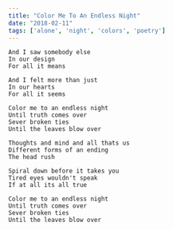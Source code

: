 ```yaml
---
title: "Color Me To An Endless Night"
date: "2018-02-11"
tags: ['alone', 'night', 'colors', 'poetry']
---
```

    And I saw somebody else
    In our design
    For all it means

    And I felt more than just
    In our hearts
    For all it seems

    Color me to an endless night
    Until truth comes over
    Sever broken ties
    Until the leaves blow over

    Thoughts and mind and all thats us
    Different forms of an ending
    The head rush

    Spiral down before it takes you
    Tired eyes wouldn't speak
    If at all its all true

    Color me to an endless night
    Until truth comes over
    Sever broken ties
    Until the leaves blow over
